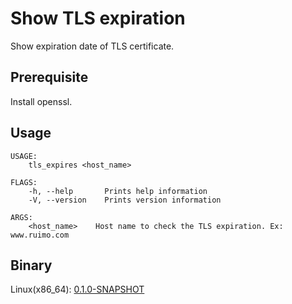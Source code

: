 # Show TLS expiration

Show expiration date of TLS certificate.

## Prerequisite

Install openssl.

## Usage

    USAGE:
        tls_expires <host_name>
    
    FLAGS:
        -h, --help       Prints help information
        -V, --version    Prints version information
    
    ARGS:
        <host_name>    Host name to check the TLS expiration. Ex: www.ruimo.com

## Binary

Linux(x86_64):
[0.1.0-SNAPSHOT](http://static.ruimo.com/release/tls_expires/0.1.0-SNAPSHOT/tls_expires)

